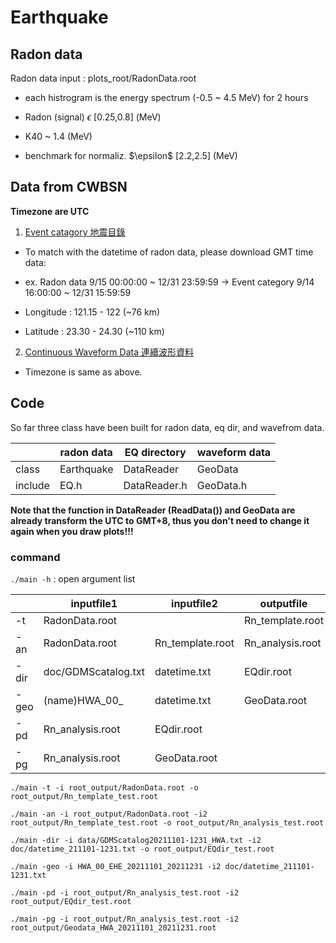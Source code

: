 # Earthquake

## Radon data

Radon data input : plots_root/RadonData.root

+ each histrogram is the energy spectrum (-0.5 ~ 4.5 MeV)  for 2 hours

+ Radon (signal) $\epsilon$  [0.25,0.8] (MeV)

+ K40 ~ 1.4 (MeV)

+ benchmark for normaliz. $\epsilon\$ [2.2,2.5] (MeV)


## Data from CWBSN

**Timezone are UTC**

1. [Event catagory 地震目錄](https://gdmsn.cwb.gov.tw/catalogDownload.php)

+ To match with the datetime of radon data, please download GMT time data:

+ ex. Radon data 9/15 00:00:00 ~ 12/31 23:59:59 -> Event category 9/14 16:00:00 ~ 12/31 15:59:59

+ Longitude : 121.15 - 122 (~76 km)

+ Latitude : 23.30 - 24.30 (~110 km)

2. [Continuous Waveform Data 連續波形資料](https://gdmsn.cwb.gov.tw/eqconDownload.php)

+	Timezone is same as above.

## Code

So far three class have been built for radon data, eq dir, and wavefrom data.	

|           | radon data | EQ directory | waveform data   |
| --------- | ---------- | ------------ | --------------- |
| class     | Earthquake | DataReader   | GeoData         |
| include   | EQ.h       | DataReader.h | GeoData.h       |

**Note that the function in DataReader (ReadData()) and GeoData are already transform the UTC to GMT+8, thus you don't need to change it again when you draw plots!!!**

### command

`./main -h` : open argument list

|     |inputfile1         | inputfile2        | outputfile      |
| --------- | ---------- | ------------ | --------------- |
|-t   |RadonData.root     |                   | Rn_template.root|
|-an  |RadonData.root     | Rn_template.root  | Rn_analysis.root|
|-dir |doc/GDMScatalog.txt| datetime.txt      | EQdir.root      |
|-geo |(name)HWA_00_    | datetime.txt      | GeoData.root    |
|-pd  |Rn_analysis.root   | EQdir.root        |                 |
|-pg  |Rn_analysis.root   | GeoData.root      |                 |

`./main -t -i root_output/RadonData.root -o root_output/Rn_template_test.root`

`./main -an -i root_output/RadonData.root -i2 root_output/Rn_template_test.root -o root_output/Rn_analysis_test.root`

`./main -dir -i data/GDMScatalog20211101-1231_HWA.txt -i2 doc/datetime_211101-1231.txt -o root_output/EQdir_test.root`

`./main -geo -i HWA_00_EHE_20211101_20211231 -i2 doc/datetime_211101-1231.txt`

`./main -pd -i root_output/Rn_analysis_test.root -i2 root_output/EQdir_test.root`

`./main -pg -i root_output/Rn_analysis_test.root -i2 root_output/Geodata_HWA_20211101_20211231.root`

